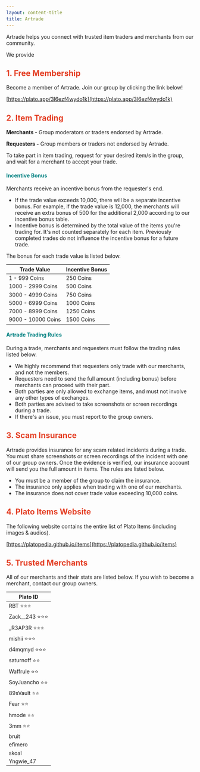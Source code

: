 ```yaml
---
layout: content-title
title: Artrade
---
```


<style>
h1 { display:flex }
h2 { color:#E44026 !important }
h4 { color:#008080 !important;font-size:var(--unit-text-B) !important }
</style>

<script>
$( document ).ready( function ( ) { $( 'h1' ).prepend( '<img src="/docs/assets/images/groups/artrade/ar-logo.png" />&nbsp;' ) } );
</script>

<div class="content-linebreak"></div>

Artrade helps you connect with trusted item traders and merchants from our community.

<div class="content-contents text-left" data-open="true" data-icon="&#xf068;,&#xf067;">We provide <embed/></div>

<div class="content-linebreak"></div>

## 1. Free Membership

Become a member of Artrade. Join our group by clicking the link below!

[https://plato.app/3l6ezf4wydo1k](https://plato.app/3l6ezf4wydo1k)

<div class="content-linebreak"></div>

## 2. Item Trading

**Merchants -** Group moderators or traders endorsed by Artrade.

**Requesters -** Group members or traders not endorsed by Artrade.

To take part in item trading, request for your desired item/s in the group, and wait for a merchant to accept your trade.

<div class="content-linebreak"></div>

#### Incentive Bonus

Merchants receive an incentive bonus from the requester's end.

- If the trade value exceeds 10,000, there will be a separate incentive bonus. For example, if the trade value is 12,000, the merchants will receive an extra bonus of 500 for the additional 2,000 according to our incentive bonus table.
- Incentive bonus is determined by the total value of the items you're trading for. It's not counted separately for each item. Previously completed trades do not influence the incentive bonus for a future trade.

The bonus for each trade value is listed below.

<table class="table table-bordered">
    <thead>
        <tr>
            <th class="w-50">Trade Value</th>
            <th class="w-50">Incentive Bonus</th>
        </tr>
    </thead>
    <tbody>
        <tr>
            <td>1 - 999 Coins</td>
            <td>250 Coins</td>
        </tr>
        <tr>
            <td>1000 - 2999 Coins</td>
            <td>500 Coins</td>
        </tr>
        <tr>
            <td>3000 - 4999 Coins</td>
            <td>750 Coins</td>
        </tr>
        <tr>
            <td>5000 - 6999 Coins</td>
            <td>1000 Coins</td>
        </tr>
        <tr>
            <td>7000 - 8999 Coins</td>
            <td>1250 Coins</td>
        </tr>
        <tr>
            <td>9000 - 10000 Coins</td>
            <td>1500 Coins</td>
        </tr>        
    </tbody>
</table>

<div class="content-linebreak"></div>

#### Artrade Trading Rules

During a trade, merchants and requesters must follow the trading rules listed below.

- We highly recommend that requesters only trade with our merchants, and not the members.
- Requesters need to send the full amount (including bonus) before merchants can proceed with their part.
- Both parties are only allowed to exchange items, and must not involve any other types of exchanges.
- Both parties are advised to take screenshots or screen recordings during a trade.
- If there's an issue, you must report to the group owners.

<div class="content-linebreak"></div>

## 3. Scam Insurance

Artrade provides insurance for any scam related incidents during a trade. You must share screenshots or screen recordings of the incident with one of our group owners. Once the evidence is verified, our insurance account will send you the full amount in items. The rules are listed below.

- You must be a member of the group to claim the insurance.
- The insurance only applies when trading with one of our merchants.
- The insurance does not cover trade value exceeding 10,000 coins.

<div class="content-linebreak"></div>

## 4. Plato Items Website

The following website contains the entire list of Plato Items (including images & audios).

[https://platopedia.github.io/items](https://platopedia.github.io/items)

<div class="content-linebreak"></div>

## 5. Trusted Merchants

All of our merchants and their stats are listed below. If you wish to become a merchant, contact our group owners.

<table class="table table-bordered">
    <thead>
        <tr>
            <th class="">Plato ID</th>
        </tr>
    </thead>
    <tbody>
        <tr>
            <td>RBT &#11088;&#11088;&#11088;</td>
        </tr>
        <tr>
            <td>Zack__243 &#11088;&#11088;&#11088;</td>
        </tr>
        <tr>
            <td>_R3AP3R &#11088;&#11088;&#11088;</td>
        </tr>
        <tr>
            <td>mishii &#11088;&#11088;&#11088;</td>
        </tr>        
        <tr>
            <td>d4mqmyd &#11088;&#11088;&#11088;</td>
        </tr>
        <tr>
            <td>saturnoff &#11088;&#11088;</td>
        </tr>
        <tr>
            <td>Waffrule &#11088;&#11088;</td>
        </tr>
        <tr>
            <td>SoyJuancho &#11088;&#11088;</td>
        </tr>        
        <tr>
            <td>89sVault &#11088;&#11088;</td>
        </tr>        
        <tr>
            <td>Fear &#11088;&#11088;</td>
        </tr>
        <tr>
            <td>hmode &#11088;&#11088;</td>
        </tr>
        <tr>
            <td>3mm &#11088;&#11088;</td>
        </tr>
        <tr>
            <td>bruit</td>
        </tr>
        <tr>
            <td>efimero</td>
        </tr>
        <tr>
            <td>skoal</td>
        </tr>
        <tr>
            <td>Yngwie_47</td>
        </tr>        
    </tbody>
</table>

<div class="content-linebreak"></div>


